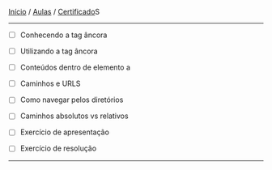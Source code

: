 [Início](https://github.com/Thalyalm/rocketseat-trilha-fundamentar) /
[Aulas](https://github.com/Thalyalm/rocketseat-trilha-fundamentar/tree/main/aulas) /
[Certificado](https://github.com/Thalyalm/rocketseat-trilha-fundamentar/tree/main/certificado)S

---

- [ ] Conhecendo a tag âncora

- [ ] Utilizando a tag âncora

- [ ] Conteúdos dentro de elemento a

- [ ] Caminhos e URLS

- [ ] Como navegar pelos diretórios

- [ ] Caminhos absolutos vs relativos

- [ ] Exercício de apresentação

- [ ] Exercício de resolução

---